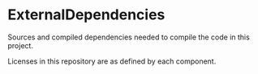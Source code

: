 # ExternalDependencies
Sources and compiled dependencies needed to compile the code in this project.

Licenses in this repository are as defined by each component.
